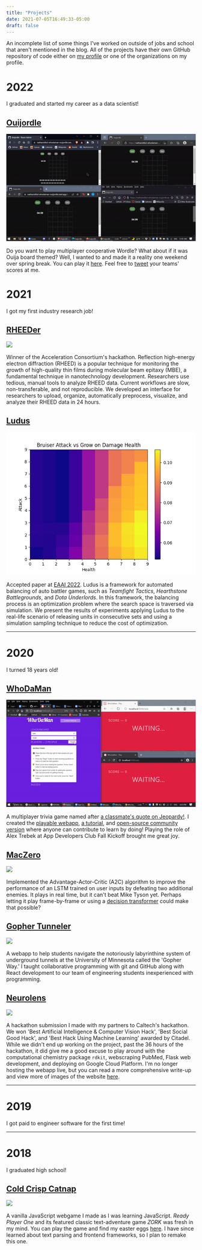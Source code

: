```yaml
---
title: "Projects"
date: 2021-07-05T16:49:33-05:00
draft: false
---
```


An incomplete list of some things I've worked on outside of jobs and school that aren't mentioned in the blog. All of the projects have their own GitHub repository of code either on [my profile](https://github.com/nathanielbd) or one of the organizations on my profile.

# 2022

I graduated and started my career as a data scientist!

## [Ouijordle](https://github.com/nathanielbd/whodaman/tree/ouijordle)

![](https://github.com/nathanielbd/whodaman/raw/ouijordle/demo.gif)

Do you want to play multiplayer cooperative Wordle? What about if it was Ouija board themed? Well, I wanted to and made it
a reality one weekend over spring break. You can play it [here](https://z.umn.edu/ouijordle). Feel free to [tweet](https://twitter.com/nbudijono) your teams' scores at me.

# 2021

I got my first industry research job!

## [RHEEDer](https://github.com/nathanielbd/rheed-viz)

![](https://github.com/nathanielbd/rheed-viz/raw/main/assets/howitworks.png)

Winner of the Acceleration Consortium's hackathon. Reflection high-energy electron diffraction (RHEED) is a popular technique for monitoring the growth of high-quality thin films during molecular beam epitaxy (MBE), a fundamental technique in nanotechnology development. Researchers use tedious, manual tools to analyze RHEED data. Current workflows are slow, non-transferable, and not reproducible. We developed an interface for researchers to upload, organize, automatically preprocess, visualize, and analyze their RHEED
data in 24 hours.

## [Ludus](https://github.com/nathanielbd/ludus)

![](https://github.com/nathanielbd/ludus/blob/master/paper/submission_version/bruiser_vs_grow.png?raw=true)

Accepted paper at [EAAI 2022](http://cs.gettysburg.edu/~tneller/games/aiagd/). Ludus is a framework for automated balancing of auto
battler games, such as *Teamfight Tactics*, *Hearthstone Battlegrounds*, and *Dota Underlords*. In this framework, the balancing
process is an optimization problem where the search space is traversed via simulation. We present the results of experiments applying Ludus to the real-life scenario of releasing units in consecutive sets and using a simulation sampling technique to reduce the cost of 
optimization.

---

# 2020

I turned 18 years old!

## [WhoDaMan](https://github.com/ADC-UMN/multiplayer-trivia-game)

![](https://github.com/nathanielbd/whodaman/raw/master/buzz.gif)

A multiplayer trivia game named after [a classmate's quote on Jeopardy!](https://www.twincities.com/2020/04/17/umn-sophomore-nibir-sarma-wins-jeopardy-college-championship-claiming-100000-grand-prize/). I created the [playable webapp](https://nathanielbd-whodaman.zeet.app/), [a tutorial](https://github.com/ADC-UMN/multiplayer-trivia-game), and [open-source community version](https://github.com/ADC-UMN/whodaman-ce) where anyone can contribute to learn by doing! Playing the role of Alex Trebek at App Developers Club Fall Kickoff brought me great joy.

## [MacZero](https://github.com/nathanielbd/MacZero)

![](https://github.com/RainingComputers/NES-Punchout-AI/raw/master/screenshot.gif)

Implemented the Advantage-Actor-Critic (A2C) algorithm to improve the performance of an LSTM trained on user inputs by defeating two additional enemies. It plays in real time, but it can't beat Mike Tyson yet. Perhaps letting it play frame-by-frame or using a [decision transformer](https://sites.google.com/berkeley.edu/decision-transformer) could make that possible?

## [Gopher Tunneler](https://github.com/SASE-Labs-2020/gopher-tunneler)

![](/tunneler.png)

A webapp to help students navigate the notoriously labyrinthine system of underground tunnels at the University of Minnesota called the 'Gopher Way.' I taught collaborative programming with git and GitHub along with React development to our team of engineering students inexperienced with programming.

## [Neurolens](https://github.com/nathanielbd/neurolens)

![](https://challengepost-s3-challengepost.netdna-ssl.com/photos/production/software_photos/000/954/410/datas/gallery.jpg)

A hackathon submission I made with my partners to Caltech's hackathon. We won 'Best Artificial Intelligence & Computer Vision Hack', 'Best Social Good Hack', and 'Best Hack Using Machine Learning' awarded by Citadel. While we didn't end up working on the project, past the 36 hours of the hackathon, it did give me a good excuse to play around with the computational chemistry package `rdkit`, webscraping PubMed, Flask web development, and deploying on Google Cloud Platform. I'm no longer hosting the webapp live, but you can read a more comprehensive write-up and view more of images of the website [here](https://devpost.com/software/neurolens).

---

# 2019

I got paid to engineer software for the first time!

---

# 2018

I graduated high school!

## [Cold Crisp Catnap](https://github.com/nathanielbd/cold-crisp-catnap)

![](/ccc.png)

A vanilla JavaScript webgame I made as I was learning JavaScript. *Ready Player One* and its featured classic text-adventure game *ZORK* was fresh in my mind. You can play the game and find my easter eggs [here](https://cold-crisp-catnap.neocities.org/). I have since learned about text parsing and frontend frameworks, so I plan to remake this one.